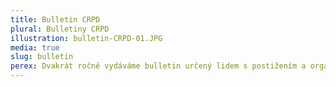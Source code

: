 ```yaml
---
title: Bulletin CRPD
plural: Bulletiny CRPD
illustration: bulletin-CRPD-01.JPG
media: true
slug: bulletin
perex: Dvakrát ročně vydáváme bulletin určený lidem s postižením a organizacím zabývajícím se právy lidí s postižením. Kromě přehledu činnosti ombudsmana v oblasti monitorování práv lidí s postižením bulletin obvykle doplňuje řada příloh s odbornými zprávami, informacemi od mezinárodních orgánů, výstupy z činnosti poradního orgánu apod.
---
```


